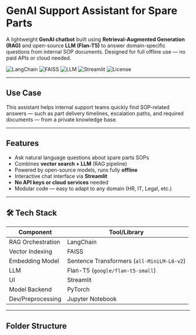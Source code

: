 # GenAI Support Assistant for Spare Parts

A lightweight **GenAI chatbot** built using **Retrieval-Augmented Generation (RAG)** and open-source **LLM (Flan-T5)** to answer domain-specific questions from internal SOP documents. Designed for full offline use — no paid APIs or cloud needed.

![LangChain](https://img.shields.io/badge/Built%20With-LangChain-blue)
![FAISS](https://img.shields.io/badge/Vector%20DB-FAISS-green)
![LLM](https://img.shields.io/badge/LLM-Flan--T5-red)
![Streamlit](https://img.shields.io/badge/UI-Streamlit-orange)
![License](https://img.shields.io/badge/License-MIT-lightgrey)

---

## Use Case

This assistant helps internal support teams quickly find SOP-related answers — such as part delivery timelines, escalation paths, and required documents — from a private knowledge base.

---

## Features

- Ask natural language questions about spare parts SOPs  
- Combines **vector search + LLM** (RAG pipeline)  
- Powered by open-source models, runs fully **offline**
- Interactive chat interface via **Streamlit**
- **No API keys or cloud services** needed  
- Modular code — easy to adapt to any domain (HR, IT, Legal, etc.)

---

## 🛠 Tech Stack

| Component             | Tool/Library                |
|-----------------------|-----------------------------|
| RAG Orchestration     | LangChain                   |
| Vector Indexing       | FAISS                       |
| Embedding Model       | Sentence Transformers (`all-MiniLM-L6-v2`) |
| LLM                   | Flan-T5 (`google/flan-t5-small`) |
| UI                    | Streamlit                   |
| Model Backend         | PyTorch                     |
| Dev/Preprocessing     | Jupyter Notebook            |

---

## Folder Structure


